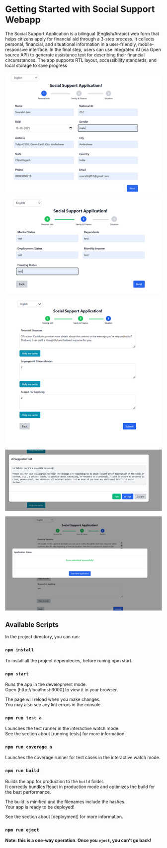 # Getting Started with Social Support Webapp

The Social Support Application is a bilingual (English/Arabic) web form that helps citizens apply for financial aid through a 3-step process. It collects personal, financial, and situational information in a user-friendly, mobile-responsive interface. In the final step, users can use integrated AI (via Open source API) to generate assistance text for describing their financial circumstances. The app supports RTL layout, accessibility standards, and local storage to save progress

![alt text](src/assets/firstStep.png)

![alt text](src/assets/secondStep.png)

![alt text](src/assets/finalStep.png)

![alt text](src/assets/AIsugegstedText.png)

![alt text](src/assets/formSubmittedSuccessfully.png)

## Available Scripts

In the project directory, you can run:

### `npm install`

To install all the project dependecies, before runing npm start.

### `npm start`

Runs the app in the development mode.\
Open [http://localhost:3000] to view it in your browser.

The page will reload when you make changes.\
You may also see any lint errors in the console.

### `npm run test a`

Launches the test runner in the interactive watch mode.\
See the section about [running tests] for more information.

### `npm run coverage a`

Launches the coverage runner for test cases in the interactive watch mode.

### `npm run build`

Builds the app for production to the `build` folder.\
It correctly bundles React in production mode and optimizes the build for the best performance.

The build is minified and the filenames include the hashes.\
Your app is ready to be deployed!

See the section about [deployment] for more information.

### `npm run eject`

**Note: this is a one-way operation. Once you `eject`, you can't go back!**
